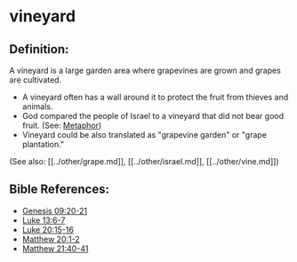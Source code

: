 # vineyard #

## Definition: ##

A vineyard is a large garden area where grapevines are grown and grapes are cultivated.

 * A vineyard often has a wall around it to protect the fruit from thieves and animals.
 * God compared the people of Israel to a vineyard that did not bear good fruit. (See: [Metaphor](en/ta-vol1/translate/man/figs-metaphor))
 * Vineyard could be also translated as "grapevine garden" or "grape plantation."

(See also: [[../other/grape.md]], [[../other/israel.md]], [[../other/vine.md]])

## Bible References: ##

* [Genesis 09:20-21](en/tn/gen/help/09/20)
* [Luke 13:6-7](en/tn/luk/help/13/06)
* [Luke 20:15-16](en/tn/luk/help/20/15)
* [Matthew 20:1-2](en/tn/mat/help/20/01)
* [Matthew 21:40-41](en/tn/mat/help/21/40)